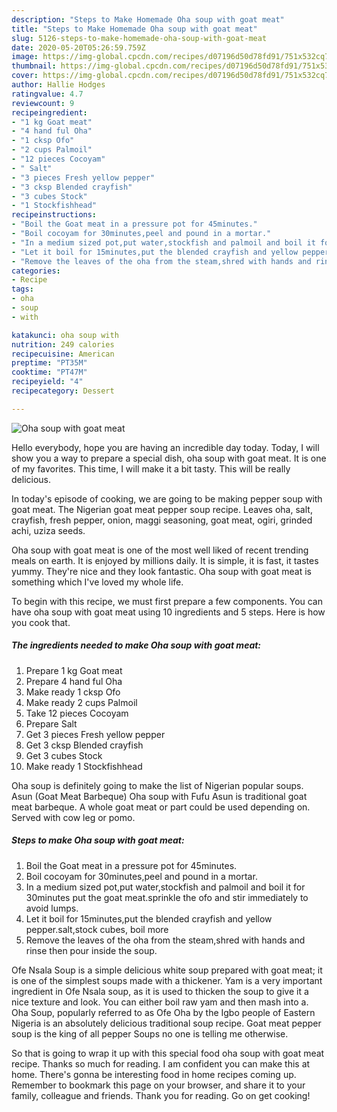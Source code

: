 ```yaml
---
description: "Steps to Make Homemade Oha soup with goat meat"
title: "Steps to Make Homemade Oha soup with goat meat"
slug: 5126-steps-to-make-homemade-oha-soup-with-goat-meat
date: 2020-05-20T05:26:59.759Z
image: https://img-global.cpcdn.com/recipes/d07196d50d78fd91/751x532cq70/oha-soup-with-goat-meat-recipe-main-photo.jpg
thumbnail: https://img-global.cpcdn.com/recipes/d07196d50d78fd91/751x532cq70/oha-soup-with-goat-meat-recipe-main-photo.jpg
cover: https://img-global.cpcdn.com/recipes/d07196d50d78fd91/751x532cq70/oha-soup-with-goat-meat-recipe-main-photo.jpg
author: Hallie Hodges
ratingvalue: 4.7
reviewcount: 9
recipeingredient:
- "1 kg Goat meat"
- "4 hand ful Oha"
- "1 cksp Ofo"
- "2 cups Palmoil"
- "12 pieces Cocoyam"
- " Salt"
- "3 pieces Fresh yellow pepper"
- "3 cksp Blended crayfish"
- "3 cubes Stock"
- "1 Stockfishhead"
recipeinstructions:
- "Boil the Goat meat in a pressure pot for 45minutes."
- "Boil cocoyam for 30minutes,peel and pound in a mortar."
- "In a medium sized pot,put water,stockfish and palmoil and boil it for 30minutes put the goat meat.sprinkle the ofo and stir immediately to avoid lumps."
- "Let it boil for 15minutes,put the blended crayfish and yellow pepper.salt,stock cubes, boil more"
- "Remove the leaves of the oha from the steam,shred with hands and rinse then pour inside the soup."
categories:
- Recipe
tags:
- oha
- soup
- with

katakunci: oha soup with 
nutrition: 249 calories
recipecuisine: American
preptime: "PT35M"
cooktime: "PT47M"
recipeyield: "4"
recipecategory: Dessert

---
```



![Oha soup with goat meat](https://img-global.cpcdn.com/recipes/d07196d50d78fd91/751x532cq70/oha-soup-with-goat-meat-recipe-main-photo.jpg)

Hello everybody, hope you are having an incredible day today. Today, I will show you a way to prepare a special dish, oha soup with goat meat. It is one of my favorites. This time, I will make it a bit tasty. This will be really delicious.

In today&#39;s episode of cooking, we are going to be making pepper soup with goat meat. The Nigerian goat meat pepper soup recipe. Leaves oha, salt, crayfish, fresh pepper, onion, maggi seasoning, goat meat, ogiri, grinded achi, uziza seeds.

Oha soup with goat meat is one of the most well liked of recent trending meals on earth. It is enjoyed by millions daily. It is simple, it is fast, it tastes yummy. They're nice and they look fantastic. Oha soup with goat meat is something which I've loved my whole life.


To begin with this recipe, we must first prepare a few components. You can have oha soup with goat meat using 10 ingredients and 5 steps. Here is how you cook that.

<!--inarticleads1-->

##### The ingredients needed to make Oha soup with goat meat:

1. Prepare 1 kg Goat meat
1. Prepare 4 hand ful Oha
1. Make ready 1 cksp Ofo
1. Make ready 2 cups Palmoil
1. Take 12 pieces Cocoyam
1. Prepare  Salt
1. Get 3 pieces Fresh yellow pepper
1. Get 3 cksp Blended crayfish
1. Get 3 cubes Stock
1. Make ready 1 Stockfishhead


Oha soup is definitely going to make the list of Nigerian popular soups. Asun (Goat Meat Barbeque) Oha soup with Fufu Asun is traditional goat meat barbeque. A whole goat meat or part could be used depending on. Served with cow leg or pomo. 

<!--inarticleads2-->

##### Steps to make Oha soup with goat meat:

1. Boil the Goat meat in a pressure pot for 45minutes.
1. Boil cocoyam for 30minutes,peel and pound in a mortar.
1. In a medium sized pot,put water,stockfish and palmoil and boil it for 30minutes put the goat meat.sprinkle the ofo and stir immediately to avoid lumps.
1. Let it boil for 15minutes,put the blended crayfish and yellow pepper.salt,stock cubes, boil more
1. Remove the leaves of the oha from the steam,shred with hands and rinse then pour inside the soup.


Ofe Nsala Soup is a simple delicious white soup prepared with goat meat; it is one of the simplest soups made with a thickener. Yam is a very important ingredient in Ofe Nsala soup, as it is used to thicken the soup to give it a nice texture and look. You can either boil raw yam and then mash into a. Oha Soup, popularly referred to as Ofe Oha by the Igbo people of Eastern Nigeria is an absolutely delicious traditional soup recipe. Goat meat pepper soup is the king of all pepper Soups no one is telling me otherwise. 

So that is going to wrap it up with this special food oha soup with goat meat recipe. Thanks so much for reading. I am confident you can make this at home. There's gonna be interesting food in home recipes coming up. Remember to bookmark this page on your browser, and share it to your family, colleague and friends. Thank you for reading. Go on get cooking!
